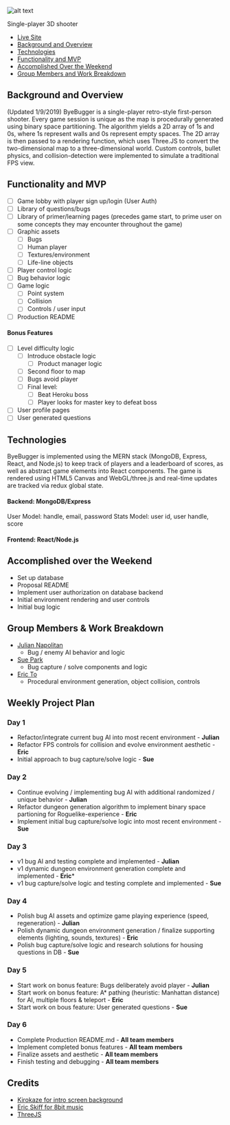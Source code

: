 ![alt text](https://raw.githubusercontent.com/jnapolitan/byebugger/master/frontend/public/assets/images/splashText.png)

Single-player 3D shooter

- [Live Site](http://byebugger.herokuapp.com/#/)
- [Background and Overview](#background-and-overview)
- [Technologies](#technologies)
- [Functionality and MVP](#functionality-and-mvp)
- [Accomplished Over the Weekend](#accomplished-over-the-weekend)
- [Group Members and Work Breakdown](#group-members-and-work-breakdown)

<!-- * [Additional Planned Features](#additional-planned-features)
* [Credits](#credits)
* [Group Members](#group-members) -->

## Background and Overview

(Updated 1/9/2019) ByeBugger is a single-player retro-style first-person shooter. Every game session is unique as the map is procedurally generated using binary space partitioning. The algorithm yields a 2D array of 1s and 0s, where 1s represent walls and 0s represent empty spaces. The 2D array is then passed to a rendering function, which uses Three.JS to convert the two-dimensional map to a three-dimensional world. Custom controls, bullet physics, and collision-detection were implemented to simulate a traditional FPS view.

<!-- We will need to:
- store user and info (time of when they played, their score) in database
-  -->

## Functionality and MVP

- [ ] Game lobby with player sign up/login (User Auth)
- [ ] Library of questions/bugs
- [ ] Library of primer/learning pages (precedes game start, to prime user on some concepts they may encounter throughout the game)
- [ ] Graphic assets
  - [ ] Bugs
  - [ ] Human player
  - [ ] Textures/environment
  - [ ] Life-line objects
- [ ] Player control logic
- [ ] Bug behavior logic
- [ ] Game logic
  - [ ] Point system
  - [ ] Collision
  - [ ] Controls / user input
- [ ] Production README

#### Bonus Features

- [ ] Level difficulty logic
  - [ ] Introduce obstacle logic
    - [ ] Product manager logic
  - [ ] Second floor to map
  - [ ] Bugs avoid player
  - [ ] Final level:
    - [ ] Beat Heroku boss
    - [ ] Player looks for master key to defeat boss
- [ ] User profile pages
- [ ] User generated questions

## Technologies

ByeBugger is implemented using the MERN stack (MongoDB, Express, React, and Node.js) to keep track of players and a leaderboard of scores, as well as abstract game elements into React components. The game is rendered using HTML5 Canvas and WebGL/three.js and real-time updates are tracked via redux global state.

#### Backend: MongoDB/Express

User Model: handle, email, password
Stats Model: user id, user handle, score

#### Frontend: React/Node.js

## Accomplished over the Weekend

- Set up database
- Proposal README
- Implement user authorization on database backend
- Initial environment rendering and user controls
- Initial bug logic

## Group Members & Work Breakdown

* [Julian Napolitan](https://github.com/jnapolitan)
    * Bug / enemy AI behavior and logic
* [Sue Park](https://github.com/spark1031)
    * Bug capture / solve components and logic
* [Eric To](https://github.com/eric-to)
    * Procedural environment generation, object collision, controls
    
## Weekly Project Plan

### Day 1

- Refactor/integrate current bug AI into most recent environment - **Julian**
- Refactor FPS controls for collision and evolve environment aesthetic - **Eric**
- Initial approach to bug capture/solve logic - **Sue**

### Day 2

- Continue evolving / implementing bug AI with additional randomized / unique behavior - **Julian**
- Refactor dungeon generation algorithm to implement binary space partioning for Roguelike-experience - **Eric**
- Implement initial bug capture/solve logic into most recent environment - **Sue**

### Day 3

- v1 bug AI and testing complete and implemented - **Julian**
- v1 dynamic dungeon environment generation complete and implemented - **Eric***
- v1 bug capture/solve logic and testing complete and implemented - **Sue**

### Day 4

- Polish bug AI assets and optimize game playing experience (speed, regeneration) - **Julian**
- Polish dynamic dungeon environment generation / finalize supporting elements (lighting, sounds, textures) - **Eric**
- Polish bug capture/solve logic and research solutions for housing questions in DB - **Sue**

### Day 5

- Start work on bonus feature: Bugs deliberately avoid player - **Julian**
- Start work on bonus feature: A* pathing (heuristic: Manhattan distance) for AI, multiple floors & teleport - **Eric**
- Start work on bous feature: User generated questions - **Sue**

### Day 6

- Complete Production README.md - **All team members**
- Implement completed bonus features - **All team members**
- Finalize assets and aesthetic - **All team members**
- Finish testing and debugging - **All team members**

## Credits
* [Kirokaze for intro screen background](https://www.deviantart.com/kirokaze/)
* [Eric Skiff for 8bit music](https://ericskiff.com/music/)
* [ThreeJS](https://github.com/mrdoob/three.js/)
